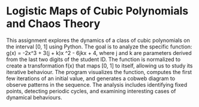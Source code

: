 # Logistic Maps of Cubic Polynomials and Chaos Theory

This assignment explores the dynamics of a class of cubic polynomials on the interval
[0, 1] using Python. The goal is to analyze the specific function: g(x) = -2x^3 + 3(j + k)x
^2 - 6jkx + 4, where j and
k are parameters derived from the last two digits of the student ID. The function is normalized to
create a transformation f(x) that maps [0, 1] to itself, allowing us to study its iterative behaviour.
The program visualizes the function, computes the first few iterations of an initial value, and
generates a cobweb diagram to observe patterns in the sequence. The analysis includes
identifying fixed points, detecting periodic cycles, and examining interesting cases of dynamical
behaviours.
